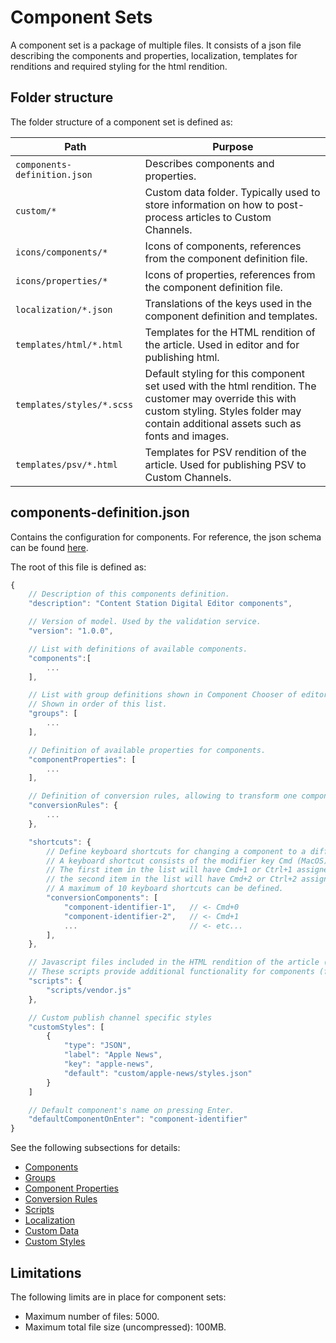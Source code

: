 # Component Sets

A component set is a package of multiple files. It consists of a json file describing the components and properties, localization, templates for renditions and required styling for the html rendition.

## Folder structure

The folder structure of a component set is defined as:

| Path                         | Purpose                                                                                                                                                                                        |
| ---------------------------- | ---------------------------------------------------------------------------------------------------------------------------------------------------------------------------------------------- |
| `components-definition.json` | Describes components and properties.                                                                                                                                                           |
| `custom/*`                   | Custom data folder. Typically used to store information on how to post-process articles to Custom Channels.                                                                                    |
| `icons/components/*`         | Icons of components, references from the component definition file.                                                                                                                            |
| `icons/properties/*`         | Icons of properties, references from the component definition file.                                                                                                                            |
| `localization/*.json`        | Translations of the keys used in the component definition and templates.                                                                                                                       |
| `templates/html/*.html`      | Templates for the HTML rendition of the article. Used in editor and for publishing html.                                                                                                       |
| `templates/styles/*.scss`    | Default styling for this component set used with the html rendition. The customer may override this with custom styling. Styles folder may contain additional assets such as fonts and images. |
| `templates/psv/*.html`       | Templates for PSV rendition of the article. Used for publishing PSV to Custom Channels.                                                                                                        |

## components-definition.json

Contains the configuration for components. For reference, the json schema can be found [here](https://github.com/WoodWing/studio-component-set-tools/tree/master/lib).

The root of this file is defined as:

```javascript
{
    // Description of this components definition.
    "description": "Content Station Digital Editor components",

    // Version of model. Used by the validation service.
    "version": "1.0.0",

    // List with definitions of available components.
    "components":[
        ...
    ],

    // List with group definitions shown in Component Chooser of editor.
    // Shown in order of this list.
    "groups": [
        ...
    ],

    // Definition of available properties for components.
    "componentProperties": [
        ...
    ],

    // Definition of conversion rules, allowing to transform one component into another.
    "conversionRules": {
        ...
    },

    "shortcuts": {
        // Define keyboard shortcuts for changing a component to a different type.
        // A keyboard shortcut consists of the modifier key Cmd (MacOS) or Ctrl (Windows) plus a number from 0 to 9.
        // The first item in the list will have Cmd+1 or Ctrl+1 assigned,
        // the second item in the list will have Cmd+2 or Ctrl+2 assigned, and so on.
        // A maximum of 10 keyboard shortcuts can be defined.
        "conversionComponents": [
            "component-identifier-1",   // <- Cmd+0
            "component-identifier-2",   // <- Cmd+1
            ...                         // <- etc...
        ],
    },

    // Javascript files included in the HTML rendition of the article (editor and published html articles).
    // These scripts provide additional functionality for components (for example the slideshow).
    "scripts": {
        "scripts/vendor.js"
    },

    // Custom publish channel specific styles
    "customStyles": [
        {
            "type": "JSON",
            "label": "Apple News",
            "key": "apple-news",
            "default": "custom/apple-news/styles.json"
        }
    ]

    // Default component's name on pressing Enter.
    "defaultComponentOnEnter": "component-identifier"
}
```

See the following subsections for details:

-   [Components](COMPONENTS.md)
-   [Groups](GROUPS.md)
-   [Component Properties](PROPERTIES.md)
-   [Conversion Rules](CONVERSION_RULES.md)
-   [Scripts](SCRIPTS.md)
-   [Localization](LOCALIZATION.md)
-   [Custom Data](CUSTOM_DATA.md)
-   [Custom Styles](CUSTOM_STYLES.md)

## Limitations

The following limits are in place for component sets:

-   Maximum number of files: 5000.
-   Maximum total file size (uncompressed): 100MB.
